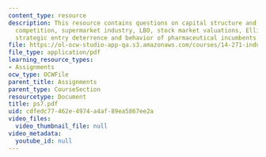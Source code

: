 ```yaml
---
content_type: resource
description: This resource contains questions on capital structure and product market
  competition, supermarket industry, LBO, stock market valuations, Ellison?s paper,
  strategic entry deterrence and behavior of pharmaceutical incumbents.
file: https://ol-ocw-studio-app-qa.s3.amazonaws.com/courses/14-271-industrial-organization-i-fall-2005/cdfedc77462e4974a4af89ea5867ee2a_ps7.pdf
file_type: application/pdf
learning_resource_types:
- Assignments
ocw_type: OCWFile
parent_title: Assignments
parent_type: CourseSection
resourcetype: Document
title: ps7.pdf
uid: cdfedc77-462e-4974-a4af-89ea5867ee2a
video_files:
  video_thumbnail_file: null
video_metadata:
  youtube_id: null
---
```

